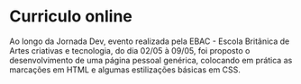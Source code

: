 # Curriculo online

Ao longo da Jornada Dev, evento realizada pela EBAC - Escola Britânica de Artes criativas e tecnologia, do dia 02/05 à 09/05, foi proposto o desenvolvimento de uma página pessoal genérica, colocando em prática as marcações em HTML e algumas estilizações básicas em CSS.

